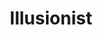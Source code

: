 ---
layout: hero
title: Illusionist
spec:
    - Psyker
    - Puppet
class: Summoner
skill:
    name: Illusionist
    description: Summons an illusion of squire
    stats:
        Cooldown: 7s
---